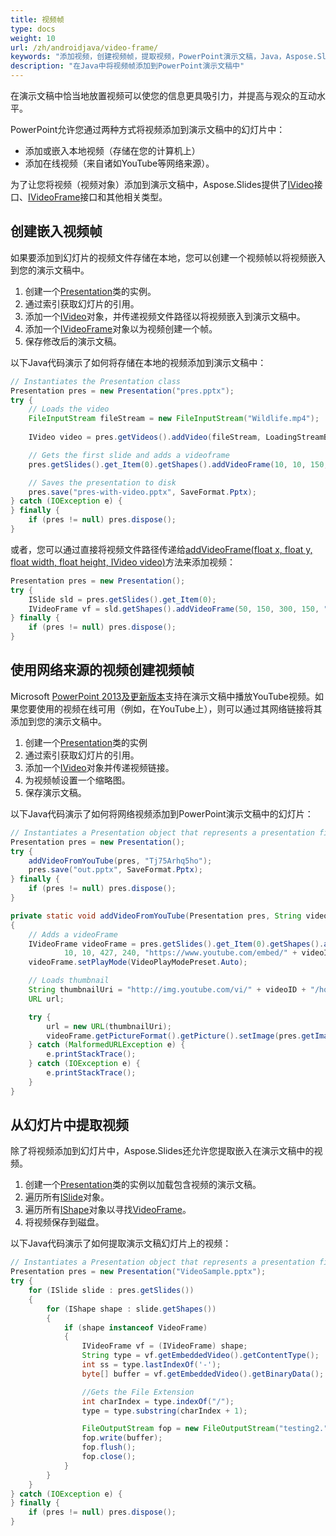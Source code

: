 ```yaml
---
title: 视频帧
type: docs
weight: 10
url: /zh/androidjava/video-frame/
keywords: "添加视频，创建视频帧，提取视频，PowerPoint演示文稿，Java，Aspose.Slides for Android via Java"
description: "在Java中将视频帧添加到PowerPoint演示文稿中"
---
```


在演示文稿中恰当地放置视频可以使您的信息更具吸引力，并提高与观众的互动水平。

PowerPoint允许您通过两种方式将视频添加到演示文稿中的幻灯片中：

* 添加或嵌入本地视频（存储在您的计算机上）
* 添加在线视频（来自诸如YouTube等网络来源）。

为了让您将视频（视频对象）添加到演示文稿中，Aspose.Slides提供了[IVideo](https://reference.aspose.com/slides/androidjava/com.aspose.slides/ivideo/)接口、[IVideoFrame](https://reference.aspose.com/slides/androidjava/com.aspose.slides/ivideoframe/)接口和其他相关类型。

## **创建嵌入视频帧**

如果要添加到幻灯片的视频文件存储在本地，您可以创建一个视频帧以将视频嵌入到您的演示文稿中。

1. 创建一个[Presentation](https://reference.aspose.com/slides/androidjava/com.aspose.slides/Presentation)类的实例。
1. 通过索引获取幻灯片的引用。
1. 添加一个[IVideo](https://reference.aspose.com/slides/androidjava/com.aspose.slides/ivideo/)对象，并传递视频文件路径以将视频嵌入到演示文稿中。
1. 添加一个[IVideoFrame](https://reference.aspose.com/slides/androidjava/com.aspose.slides/ivideoframe/)对象以为视频创建一个帧。
1. 保存修改后的演示文稿。

以下Java代码演示了如何将存储在本地的视频添加到演示文稿中：

```java
// Instantiates the Presentation class
Presentation pres = new Presentation("pres.pptx");
try {
    // Loads the video
    FileInputStream fileStream = new FileInputStream("Wildlife.mp4");
    
    IVideo video = pres.getVideos().addVideo(fileStream, LoadingStreamBehavior.KeepLocked);

    // Gets the first slide and adds a videoframe
    pres.getSlides().get_Item(0).getShapes().addVideoFrame(10, 10, 150, 250, video);

    // Saves the presentation to disk
    pres.save("pres-with-video.pptx", SaveFormat.Pptx);
} catch (IOException e) {
} finally {
    if (pres != null) pres.dispose();
}
```

或者，您可以通过直接将视频文件路径传递给[addVideoFrame(float x, float y, float width, float height, IVideo video)](https://reference.aspose.com/slides/androidjava/com.aspose.slides/ishapecollection/#addVideoFrame-float-float-float-float-com.aspose.slides.IVideo-)方法来添加视频：

``` java
Presentation pres = new Presentation();
try {
	ISlide sld = pres.getSlides().get_Item(0);
	IVideoFrame vf = sld.getShapes().addVideoFrame(50, 150, 300, 150, "video1.avi");
} finally {
	if (pres != null) pres.dispose();
}
```


## **使用网络来源的视频创建视频帧**

Microsoft [PowerPoint 2013及更新版本](https://support.microsoft.com/en-us/office/versions-of-powerpoint-that-support-online-videos-2a0e184d-af50-4da9-b530-e4355ac436a9?ui=en-us&rs=en-us&ad=us)支持在演示文稿中播放YouTube视频。如果您要使用的视频在线可用（例如，在YouTube上），则可以通过其网络链接将其添加到您的演示文稿中。

1. 创建一个[Presentation](https://reference.aspose.com/slides/androidjava/com.aspose.slides/Presentation)类的实例
1. 通过索引获取幻灯片的引用。
1. 添加一个[IVideo](https://reference.aspose.com/slides/androidjava/com.aspose.slides/ivideo/)对象并传递视频链接。
1. 为视频帧设置一个缩略图。
1. 保存演示文稿。

以下Java代码演示了如何将网络视频添加到PowerPoint演示文稿中的幻灯片：

```java
// Instantiates a Presentation object that represents a presentation file 
Presentation pres = new Presentation();
try {
    addVideoFromYouTube(pres, "Tj75Arhq5ho");
    pres.save("out.pptx", SaveFormat.Pptx);
} finally {
    if (pres != null) pres.dispose();
}
```

```java
private static void addVideoFromYouTube(Presentation pres, String videoID)
{
    // Adds a videoFrame
    IVideoFrame videoFrame = pres.getSlides().get_Item(0).getShapes().addVideoFrame(
            10, 10, 427, 240, "https://www.youtube.com/embed/" + videoID);
    videoFrame.setPlayMode(VideoPlayModePreset.Auto);

    // Loads thumbnail
    String thumbnailUri = "http://img.youtube.com/vi/" + videoID + "/hqdefault.jpg";
    URL url;

    try {
        url = new URL(thumbnailUri);
        videoFrame.getPictureFormat().getPicture().setImage(pres.getImages().addImage(url.openStream()));
    } catch (MalformedURLException e) {
        e.printStackTrace();
    } catch (IOException e) {
        e.printStackTrace();
    }
}
```

## **从幻灯片中提取视频**

除了将视频添加到幻灯片中，Aspose.Slides还允许您提取嵌入在演示文稿中的视频。

1. 创建一个[Presentation](https://reference.aspose.com/slides/androidjava/com.aspose.slides/Presentation)类的实例以加载包含视频的演示文稿。
2. 遍历所有[ISlide](https://reference.aspose.com/slides/androidjava/com.aspose.slides/islide/)对象。
3. 遍历所有[IShape](https://reference.aspose.com/slides/androidjava/com.aspose.slides/ishape/)对象以寻找[VideoFrame](https://reference.aspose.com/slides/androidjava/com.aspose.slides/videoframe/)。
4. 将视频保存到磁盘。

以下Java代码演示了如何提取演示文稿幻灯片上的视频：

```java
// Instantiates a Presentation object that represents a presentation file 
Presentation pres = new Presentation("VideoSample.pptx");
try {
    for (ISlide slide : pres.getSlides()) 
    {
        for (IShape shape : slide.getShapes()) 
        {
            if (shape instanceof VideoFrame) 
            {
                IVideoFrame vf = (IVideoFrame) shape;
                String type = vf.getEmbeddedVideo().getContentType();
                int ss = type.lastIndexOf('-');
                byte[] buffer = vf.getEmbeddedVideo().getBinaryData();

                //Gets the File Extension
                int charIndex = type.indexOf("/");
                type = type.substring(charIndex + 1);

                FileOutputStream fop = new FileOutputStream("testing2." + type);
                fop.write(buffer);
                fop.flush();
                fop.close();
            }
        }
    }
} catch (IOException e) {
} finally {
    if (pres != null) pres.dispose();
}
```